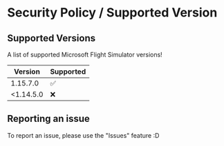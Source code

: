 # Security Policy / Supported Version

## Supported Versions

A list of supported Microsoft Flight Simulator versions!

|  Version  | Supported          |
| --------- | ------------------ |
|  1.15.7.0 | :white_check_mark: |
| <1.14.5.0 | :x:                |

## Reporting an issue

To report an issue, please use the "Issues" feature :D
